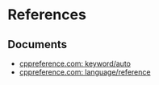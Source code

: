 # References

## Documents

- [cppreference.com: keyword/auto](https://en.cppreference.com/w/cpp/keyword/auto)
- [cppreference.com: language/reference](https://en.cppreference.com/w/cpp/language/reference)
